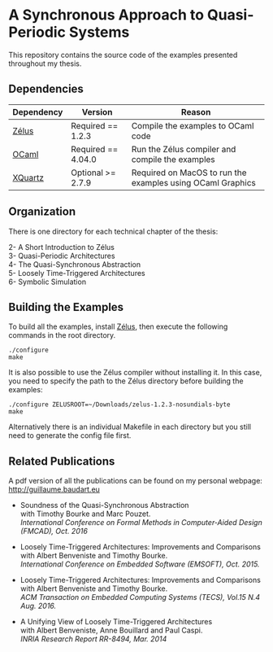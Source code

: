 # A Synchronous Approach to Quasi-Periodic Systems

This repository contains the source code of the examples presented
throughout my thesis.

## Dependencies

| Dependency | Version | Reason |
|------------|---------|--------|
| [Zélus](http://zelus.di.ens.fr/download.html) | Required == 1.2.3   | Compile the examples to OCaml code |
| [OCaml](http://ocaml.org/) | Required == 4.04.0  | Run the Zélus compiler and compile the examples |
| [XQuartz](http://www.xquartz.org/) | Optional >= 2.7.9 | Required on MacOS to run the examples using OCaml Graphics |

## Organization
There is one directory for each technical chapter of the thesis:

2- A Short Introduction to Zélus  
3- Quasi-Periodic Architectures  
4- The Quasi-Synchronous Abstraction  
5- Loosely Time-Triggered Architectures  
6- Symbolic Simulation  

## Building the Examples

To build all the examples, install
[Zélus](http://zelus.di.ens.fr/download.html), then execute the
following commands in the root directory.

```
./configure
make
```

It is also possible to use the Zélus compiler without installing
it. In this case, you need to specify the path to the Zélus directory
before building the examples:

```
./configure ZELUSROOT=~/Downloads/zelus-1.2.3-nosundials-byte
make
```

Alternatively there is an individual Makefile in each directory but
you still need to generate the config file first.

## Related Publications

A pdf version of all the publications can be found on my personal webpage: <http://guillaume.baudart.eu>

- Soundness of the Quasi-Synchronous Abstraction   
  with Timothy Bourke and Marc Pouzet.  
  *International Conference on Formal Methods in Computer-Aided Design (FMCAD), Oct. 2016*

- Loosely Time-Triggered Architectures: Improvements and Comparisons  
  with Albert Benveniste and Timothy Bourke.  
  *International Conference on Embedded Software (EMSOFT), Oct. 2015.*

- Loosely Time-Triggered Architectures: Improvements and Comparisons  
  with Albert Benveniste and Timothy Bourke.  
  *ACM Transaction on Embedded Computing Systems (TECS), Vol.15 N.4 Aug. 2016.*

- A Unifying View of Loosely Time-Triggered Architectures  
  with Albert Benveniste, Anne Bouillard and Paul Caspi.  
  *INRIA Research Report RR-8494, Mar. 2014*
